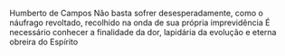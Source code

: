 Humberto de Campos
Não basta sofrer desesperadamente, como o náufrago revoltado, recolhido na onda de sua própria imprevidência
É necessário conhecer a finalidade da dor, lapidária da evolução e eterna obreira do Espírito
